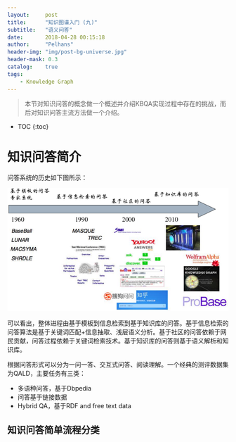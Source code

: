 ```yaml
---
layout:     post
title:      "知识图谱入门 (九)" 
subtitle:   "语义问答"
date:       2018-04-28 00:15:18
author:     "Pelhans"
header-img: "img/post-bg-universe.jpg"
header-mask: 0.3 
catalog:    true
tags:
    - Knowledge Graph
---
```



> 本节对知识问答的概念做一个概述并介绍KBQA实现过程中存在的挑战，而后对知识问答主流方法做一个介绍。

* TOC
{:toc}

# 知识问答简介

问答系统的历史如下图所示：

![](/img/in-post/xiaoxiangkg_note9/xiaoxiangkg_note9_1.png)

可以看出，整体进程由基于模板到信息检索到基于知识库的问答。基于信息检索的问答算法是基于关键词匹配+信息抽取、浅层语义分析。基于社区的问答依赖于网民贡献，问答过程依赖于关键词检索技术。基于知识库的问答则基于语义解析和知识库。

根据问答形式可以分为一问一答、交互式问答、阅读理解。一个经典的测评数据集为QALD，主要任务有三类：

* 多语种问答，基于Dbpedia    
* 问答基于链接数据    
* Hybrid QA，基于RDF and free text data

## 知识问答简单流程分类


